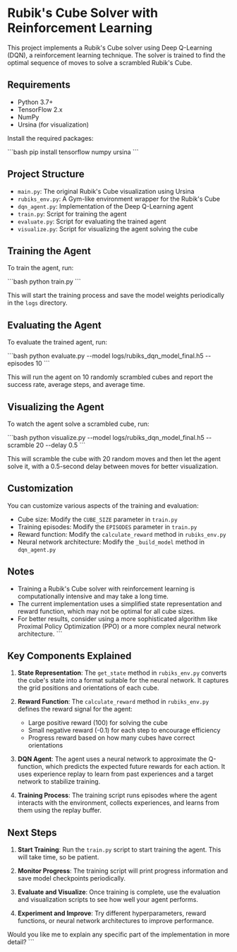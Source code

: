 # Rubik's Cube Solver with Reinforcement Learning

This project implements a Rubik's Cube solver using Deep Q-Learning (DQN), a reinforcement learning technique. The solver is trained to find the optimal sequence of moves to solve a scrambled Rubik's Cube.

## Requirements

- Python 3.7+
- TensorFlow 2.x
- NumPy
- Ursina (for visualization)

Install the required packages:

\`\`\`bash
pip install tensorflow numpy ursina
\`\`\`

## Project Structure

- `main.py`: The original Rubik's Cube visualization using Ursina
- `rubiks_env.py`: A Gym-like environment wrapper for the Rubik's Cube
- `dqn_agent.py`: Implementation of the Deep Q-Learning agent
- `train.py`: Script for training the agent
- `evaluate.py`: Script for evaluating the trained agent
- `visualize.py`: Script for visualizing the agent solving the cube

## Training the Agent

To train the agent, run:

\`\`\`bash
python train.py
\`\`\`

This will start the training process and save the model weights periodically in the `logs` directory.

## Evaluating the Agent

To evaluate the trained agent, run:

\`\`\`bash
python evaluate.py --model logs/rubiks_dqn_model_final.h5 --episodes 10
\`\`\`

This will run the agent on 10 randomly scrambled cubes and report the success rate, average steps, and average time.

## Visualizing the Agent

To watch the agent solve a scrambled cube, run:

\`\`\`bash
python visualize.py --model logs/rubiks_dqn_model_final.h5 --scramble 20 --delay 0.5
\`\`\`

This will scramble the cube with 20 random moves and then let the agent solve it, with a 0.5-second delay between moves for better visualization.

## Customization

You can customize various aspects of the training and evaluation:

- Cube size: Modify the `CUBE_SIZE` parameter in `train.py`
- Training episodes: Modify the `EPISODES` parameter in `train.py`
- Reward function: Modify the `calculate_reward` method in `rubiks_env.py`
- Neural network architecture: Modify the `_build_model` method in `dqn_agent.py`

## Notes

- Training a Rubik's Cube solver with reinforcement learning is computationally intensive and may take a long time.
- The current implementation uses a simplified state representation and reward function, which may not be optimal for all cube sizes.
- For better results, consider using a more sophisticated algorithm like Proximal Policy Optimization (PPO) or a more complex neural network architecture.
\`\`\`

## Key Components Explained

1. **State Representation**: The `get_state` method in `rubiks_env.py` converts the cube's state into a format suitable for the neural network. It captures the grid positions and orientations of each cube.

2. **Reward Function**: The `calculate_reward` method in `rubiks_env.py` defines the reward signal for the agent:
   - Large positive reward (100) for solving the cube
   - Small negative reward (-0.1) for each step to encourage efficiency
   - Progress reward based on how many cubes have correct orientations

3. **DQN Agent**: The agent uses a neural network to approximate the Q-function, which predicts the expected future rewards for each action. It uses experience replay to learn from past experiences and a target network to stabilize training.

4. **Training Process**: The training script runs episodes where the agent interacts with the environment, collects experiences, and learns from them using the replay buffer.

## Next Steps

1. **Start Training**: Run the `train.py` script to start training the agent. This will take time, so be patient.

2. **Monitor Progress**: The training script will print progress information and save model checkpoints periodically.

3. **Evaluate and Visualize**: Once training is complete, use the evaluation and visualization scripts to see how well your agent performs.

4. **Experiment and Improve**: Try different hyperparameters, reward functions, or neural network architectures to improve performance.

Would you like me to explain any specific part of the implementation in more detail?
\`\`\`

